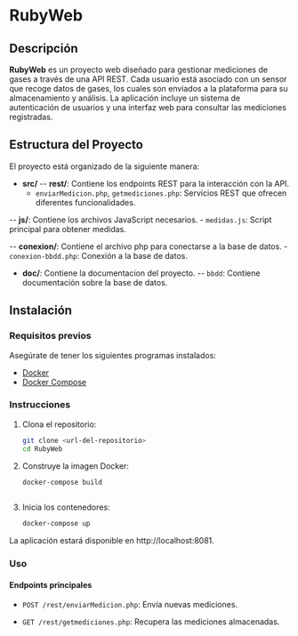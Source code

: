 # RubyWeb

## Descripción

**RubyWeb** es un proyecto web diseñado para gestionar mediciones de gases a través de una API REST. Cada usuario está asociado con un sensor que recoge datos de gases, los cuales son enviados a la plataforma para su almacenamiento y análisis. La aplicación incluye un sistema de autenticación de usuarios y una interfaz web para consultar las mediciones registradas.
## Estructura del Proyecto

El proyecto está organizado de la siguiente manera:

- **src/**
-- **rest/**: Contiene los endpoints REST para la interacción con la API.
    - `enviarMedicion.php`, `getmediciones.php`: Servicios REST que ofrecen diferentes funcionalidades.

 -- **js/**: Contiene los archivos JavaScript necesarios.
    - `medidas.js`: Script principal para obtener medidas.

 -- **conexion/**: Contiene el archivo php para conectarse a la base de datos.
    - `conexion-bbdd.php`: Conexión a la base de datos.

- **doc/**: Contiene la documentacion del proyecto.
-- `bbdd`: Contiene documentación sobre la base de datos.

## Instalación

### Requisitos previos

Asegúrate de tener los siguientes programas instalados:

- [Docker](https://www.docker.com/)
- [Docker Compose](https://docs.docker.com/compose/)

### Instrucciones

1. Clona el repositorio:

   ```bash
   git clone <url-del-repositorio>
   cd RubyWeb
2. Construye la imagen Docker:

   ```bash
   docker-compose build
 
3. Inicia los contenedores:

   ```bash
   docker-compose up
   
La aplicación estará disponible en http://localhost:8081.

### Uso
#### Endpoints principales
   
-   `POST /rest/enviarMedicion.php`: Envía nuevas mediciones.

-   `GET /rest/getmediciones.php`: Recupera las mediciones almacenadas.
